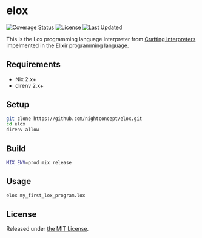 # elox
[![Coverage Status](https://coveralls.io/repos/github/nightconcept/elox/badge.svg?branch=master)](https://coveralls.io/github/nightconcept/elox?branch=master)
[![License](https://img.shields.io/hexpm/l/elox.svg)](https://github.com/henrik/nightconcept/blob/master/LICENSE.md)
[![Last Updated](https://img.shields.io/github/last-commit/nightconcept/elox.svg)](https://github.com/nightconcept/elox/commits/master)

This is the Lox programming language interpreter from [Crafting Interpreters](https://craftinginterpreters.com/) impelmented in the Elixir programming language.

## Requirements
- Nix 2.x+
- direnv 2.x+

## Setup

```sh
git clone https://github.com/nightconcept/elox.git
cd elox
direnv allow
```

## Build

```sh
MIX_ENV=prod mix release
```

## Usage

```sh
elox my_first_lox_program.lox
```

## License

Released under [the MIT License](./LICENSE.md).